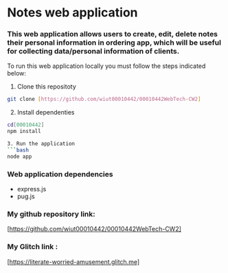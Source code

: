# Notes web application

### This web application allows users to create, edit, delete notes their personal information in ordering app, which will be useful for collecting data/personal information of clients.

To run this web application locally you must follow the steps indicated below:

1. Clone this repositoty
```bash
git clone [https://github.com/wiut00010442/00010442WebTech-CW2]
```

2. Install dependenties
```bash
cd[00010442]
npm install

3. Run the application 
```bash
node app
```

### Web application dependencies
- express.js
- pug.js



### My github repository link:
[https://github.com/wiut00010442/00010442WebTech-CW2]

### My Glitch link :
[https://literate-worried-amusement.glitch.me]